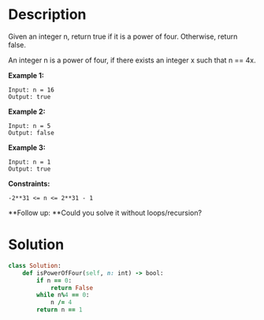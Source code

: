 # Description
Given an integer n, return true if it is a power of four. Otherwise, return false.

An integer n is a power of four, if there exists an integer x such that n == 4x.

**Example 1:**
```
Input: n = 16
Output: true
```
**Example 2:**
```
Input: n = 5
Output: false
```
**Example 3:**
```
Input: n = 1
Output: true
```
**Constraints:**
```
-2**31 <= n <= 2**31 - 1
```
**Follow up: **Could you solve it without loops/recursion?
# Solution
```ruby
class Solution:
    def isPowerOfFour(self, n: int) -> bool:
        if n == 0:
            return False
        while n%4 == 0:
            n /= 4
        return n == 1
```
